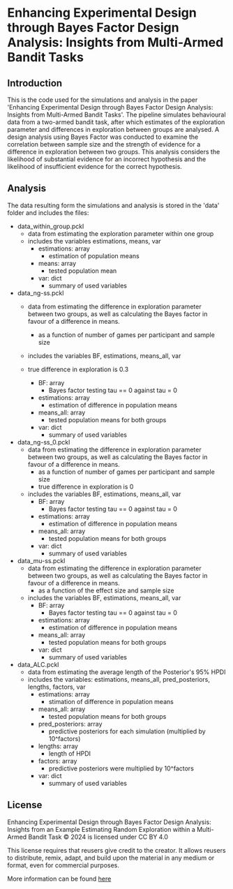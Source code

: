 # Enhancing Experimental Design through Bayes Factor Design Analysis: Insights from Multi-Armed Bandit Tasks

## Introduction
This is the code used for the simulations and analysis in the paper 'Enhancing Experimental Design through Bayes Factor Design Analysis: Insights from Multi-Armed Bandit Tasks'. 
The pipeline simulates behavioural data from a two-armed bandit task, after which estimates of the exploration parameter and differences in exploration between groups are analysed.
A design analysis using Bayes Factor was conducted to examine the correlation between sample size and the strength of evidence for a difference in exploration between two groups. This analysis considers the likelihood of substantial evidence for an incorrect hypothesis and the likelihood of insufficient evidence for the correct hypothesis.

## Analysis
The data resulting form the simulations and analysis is stored in the 'data' folder and includes the files:
- data_within_group.pckl
    - data from estimating the exploration parameter within one group
    - includes the variables estimations, means, var 
        - estimations: array
            - estimation of population means
        - means: array
            - tested population mean
        - var: dict
            - summary of used variables
- data_ng-ss.pckl
    - data from estimating the difference in exploration parameter between two groups, as well as calculating the Bayes factor in favour of a difference in means.
        - as a function of number of games per participant and sample size
    - includes the variables BF, estimations, means_all, var
    - true difference in exploration is 0.3

        - BF: array
            - Bayes factor testing tau =\= 0 against tau = 0
        - estimations: array
            - estimation of difference in population means
        - means_all: array
            - tested population means for both groups
        - var: dict
            - summary of used variables
- data_ng-ss_0.pckl
    - data from estimating the difference in exploration parameter between two groups, as well as calculating the Bayes factor in favour of a difference in means.
        - as a function of number of games per participant and sample size
        - true difference in exploration is 0
    - includes the variables BF, estimations, means_all, var
        - BF: array
            - Bayes factor testing tau =\= 0 against tau = 0
        - estimations: array
            - estimation of difference in population means
        - means_all: array
            - tested population means for both groups
        - var: dict
            - summary of used variables
- data_mu-ss.pckl
    - data from estimating the difference in exploration parameter between two groups, as well as calculating the Bayes factor in favour of a difference in means.
        - as a function of the effect size and sample size
    - includes the variables BF, estimations, means_all, var
        - BF: array
            - Bayes factor testing tau =\= 0 against tau = 0
        - estimations: array
            - estimation of difference in population means
        - means_all: array
            - tested population means for both groups
        - var: dict
            - summary of used variables
- data_ALC.pckl
    - data from estimating the average length of the Posterior's 95% HPDI 
    - includes the variables: estimations, means_all, pred_posteriors, lengths, factors, var
        - estimations: array
            - stimation of difference in population means
        - means_all: array
            - tested population means for both groups
        - pred_posteriors: array
            - predictive posteriors for each simulation (multiplied by 10^factors)
        - lengths: array
            - length of HPDI
        - factors: array
            - predictive posteriors were multiplied by  10^factors
        - var: dict
            - summary of used variables

## License
Enhancing Experimental Design through Bayes Factor Design Analysis: Insights from an Example Estimating Random Exploration within a Multi-Armed Bandit Task © 2024 is licensed under CC BY 4.0 

This license requires that reusers give credit to the creator. It allows reusers to distribute, remix, adapt, and build upon the material in any medium or format, even for commercial purposes.

More information can be found [here](LICENSE.txt)
